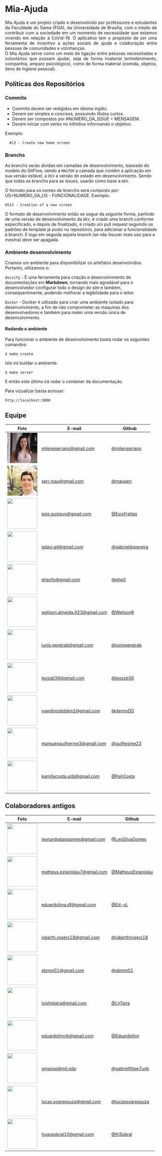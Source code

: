 <br>
<br>

# Mia-Ajuda

<p align="justify">Mia Ajuda é um projeto criado e desenvolvido por professores e estudantes da Faculdade do Gama (FGA), da Universidade de Brasília, com o intuito de contribuir com a sociedade em um momento de necessidade que estamos vivendo em relação à CoVid-19. O aplicativo tem o propósito de ser uma ferramenta de incentivo a ações sociais de ajuda e colaboração entre pessoas de comunidades e vizinhanças.<br>O Mia Ajuda serve como um meio de ligação entre pessoas necessitadas e voluntários que possam ajudar, seja de forma imaterial (entretenimento, companhia, amparo psicológico), como de forma material (comida, objetos, itens de higiene pessoal).</p>

## Politicas dos Repositórios

### Commits

- Commits devem ser redigidos em idioma inglês.
- Devem ser simples e concisos, possuindo títulos curtos.
- Devem ser compostos por #NUMERO_DA_ISSUE + MENSAGEM.
- Devem iniciar com verbo no infinitivo informando o objetivo.

Exemplo:
```
  #13 - Create new home screen
```

### Branchs

As branchs serão dividas em camadas de desenvolvimento, baseado do modelo do GitFlow, sendo a `MASTER` a camada que contém a aplicação em sua versão estável, a `DEV` a versão de estado em desenvolvimento. Sendo que todas as branchs para as issues, usarão como base a `DEV`.

O formato para os nomes de branchs será composto por: US+NUMERO_DA_US - FUNCIONALIDADE.
Exemplo:
```
US13 - Creation of a new screen
```

O formato de desenvolvimento então se segue da seguinte forma, partindo de uma versão de desenvolvimento da `DEV`, é criado uma branch conforme especificado, e depois de finalizado, é criado um pull request seguindo os padrões de template já posto no repositório, para adicionar a funcionalidade à branch. E logo em seguida aquela branch (se não houver mais uso para a mesma) deve ser apagada.

### Ambiente desenvolvimento

Criamos um ambiente para disponibilizar os artefatos desenvolvidos. Portanto, utilizamos o:

`docsify` - É uma ferramenta para criação e desenvolvimento de documentações em __Markdown__, tornando mais agradável para o desenvolvedor configurar todo o design do site e também, consequentimente, podendo melhorar a legibilidade para o leitor.

`Docker` - Docker é utilizado para criar uma ambiente isolado para desenvolvimento, a fim de não comprometer as maquinas dos desenvolvedores e também para mater uma versão única de desenvolvimento.

#### Rodando o ambiente

Para funcionar o ambiente de desenvolvimento basta rodar os seguintes comandos:

    $ make create

Isto irá buildar o ambiente.

    $ make server

E então este último irá rodar o container da documentação.

Para vizualizar basta acessar:

    http://localhost:3000

## Equipe

|Foto                           |E-mail                       |Github           |
|-----------------------------------|-----------------------------|-----------------|
|<img src="../assets/img/membros/milene.jpg" width="100" height="100" />    |mileneserrano@gmail.com      |[@milenserrano](https://github.com/mileneserrano)|
|<img src="../assets/img/membros/mauricio.jpg" width="100" height="100" />   |serr.mau@gmail.com           |[@mauserr](https://github.com/mauserr)|
|<img src="https://avatars3.githubusercontent.com/u/34384624?s=460&u=a8af72d74d179b666045274181a6fd2ae3e5e661&v=4" width="100" height="100" />    |esio.gustavo@gmail.com       |[@EsioFreitas](https://github.com/EsioFreitas)      |
|<img src="https://avatars1.githubusercontent.com/u/37307099?s=460&u=10440fe237247f4881c2fd6893d9e4a08b904deb&v=4" width="100" height="100" />        |gdavi.gd@gmail.com           |[@gabrieldvpereira](https://github.com/gabrieldvpereira)  |
|<img src="https://avatars0.githubusercontent.com/u/31973465?s=460&u=026d4e33f0f5f522433852a3c04b6aeb1f5682d8&v=4" width="100" height="100" />       |pheofo@gmail.com             |[@phe0](https://github.com/phe0) |
|<img src="https://avatars2.githubusercontent.com/u/31112450?s=460&u=33b5ca176ba317aa73794dd29e87d88548ffb455&v=4" width="100" height="100" />       |welison.almeida.923@gmail.com|[@WelisonR](https://github.com/WelisonR)|
|<img src="https://avatars2.githubusercontent.com/u/17153869?s=460&u=a7e763d27211be76113f050979dd09d04324a30d&v=4" width="100" height="100" />     |junio.pereirab@gmail.com     |[@juniopereirab](https://github.com/juniopereirab) |
|<img src="https://avatars3.githubusercontent.com/u/26796127?s=460&u=555fffc844fbe239cf68e23b4320b2252c4eba76&v=4" width="100" height="100" />|leossb36@gmail.com           |[@leossb36](https://github.com/leossb36)|
|<img src="https://avatars0.githubusercontent.com/u/42387797?s=460&u=6d271b248f555700f723badb5f30a99e3cd271b2&v=4" width="100" height="100" />               |ivandinizdobbin2@gmail.com   |[@darmsDD](https://github.com/darmsDD)|
|<img src="https://avatars2.githubusercontent.com/u/32804970?s=460&u=b239e324d6ac1913c0ebd2354d60c756634eb5a3&v=4" width="100" height="100" />|marquesguilherme3@gmail.com|[@guilhesme23](https://github.com/guilhesme23)|
|<img src="https://avatars2.githubusercontent.com/u/30934827?s=400&u=d5e1800095e663039c6ea0e372adee6667abd2ae&v=4" width="100" height="100" />|kamillacosta.unb@gmail.com|[@KahCosta](https://github.com/KahCosta)|




## Colaboradores antigos

|Foto                        |E-mail                         |Github                 |
|----------------------------|-------------------------------|-----------------------|
|<img src="https://avatars0.githubusercontent.com/u/61520601?s=460&u=9a0520dde157ad74a77e8e0e52b8226fffde9823&v=4" width="100" height="100" />            |leonardodasigomes@gmail.com  |[@LeoSilvaGomes](https://github.com/LeoSilvaGomes)    |
|<img src="https://avatars2.githubusercontent.com/u/44438591?s=460&u=ee2bb251abf91b14dcc3295c47bda61c499f648f&v=4" width="100" height="100" />|matheus.estanislau7@gmail.com|[@MatheusEstanislau](https://github.com/MatheusEstanislau) |
|<img src="https://avatars3.githubusercontent.com/u/38573077?s=460&u=976850fe210b405e22ec4d659a27c34eba67f26e&v=4" width="100" height="100" />               |eduardolima.df@gmail.com     |[@Ed-vL](https://github.com/Ed-vL)|
|<img src="https://avatars2.githubusercontent.com/u/19327076?s=460&u=04381655f7d29aad171e25393265323be8ee4cdb&v=4" width="100" height="100" />      |joberth.rogers18@gmail.com   |[@joberthrogers18](https://github.com/joberthrogers18) |
|<img src="https://avatars2.githubusercontent.com/u/3029276?s=460&u=bce366f1e67803321b6221878bae2780880e380a&v=4" width="100" height="100" />  |ebmm01@gmail.com             |[@ebmm01](https://github.com/ebmm01) |
|<img src="https://avatars1.githubusercontent.com/u/34405790?s=460&u=672d42721fa183d547ab391f2213ed46c22578fb&v=4" width="100" height="100" />      |luishptaira@gmail.com        |[@LhTaira](https://github.com/LhTaira) |
|<img src="https://avatars3.githubusercontent.com/u/26698993?s=460&u=771961e887ea1da990319f688c425ed9fdabacaf&v=4" width="100" height="100" />            |eduardolimrib@gmail.com      |[@Eduardolimr](https://github.com/Eduardolimr)|
|<img src="https://avatars1.githubusercontent.com/u/37154573?s=460&u=6f3a8f4aa83489a2cb1efe0eec06482de1fc04e0&v=4" width="100" height="100" />       |gmanso@mit.edu               |[@gabrielfilipe7unb](https://github.com/gabrielfilipe7unb)|
|<img src="https://avatars3.githubusercontent.com/u/21176137?s=400&u=63f7336b0e269be24001ab2c81497c068df82923&v=4" width="100" height="100" />|lucas.soaresouza@gmail.com|[@lucassoaresouza](https://github.com/lucassoaresouza)|
|<img src="https://avatars3.githubusercontent.com/u/43852963?s=400&u=708a5d4f68ad78128aedd9330dfc8c7585b7155a&v=4" width="100" height="100" />|hugosobral10@gmail.com|[@KiSobral](https://github.com/KiSobral)|
